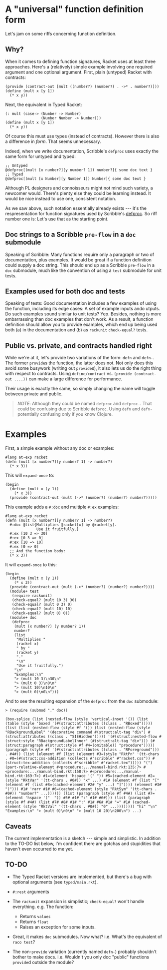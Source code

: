 # A "universal" function definition form

Let's jam on some riffs concerning function definition.

## Why?

When it comes to defining function signatures, Racket uses at least
three approaches. Here's a (relatively) simple example involving one
required argument and one optional argument. First, plain (untyped)
Racket with contracts:

```racket
(provide (contract-out [mult ((number?) (number?) . ->* . number?)]))
(define (mult x [y 1])
  (* x y))
```

Next, the equivalent in Typed Racket:

```racket
(: mult (case-> (Number -> Number)
                (Number Number -> Number)))
(define (mult x [y 1])
  (* x y))
```

Of course this must use types (instead of contracts). However there is
also a difference in _form_. That seems unnecessary.

Indeed, when we write documentation, Scribble's `defproc` uses exactly
the same form for untyped and typed:

```racket
;; Untyped
@defproc[(mult [x number?][y number? 1]) number?]{ some doc text }
;; Typed
@defproc[(mult [x Number][y Number 1]) Number]{ some doc text }
```

Although PL designers and connoisseurs might not mind such variety, a
newcomer would. There's plenty else they could be learning instead. It
would be nice instead to use one, consistent notation.

As we saw above, such notation essentially already exists --- it's the
respresentation for function signatures used by Scribble's
[defproc][]. So riff number one is: Let's use that as the starting
point.

## Doc strings to a Scribble `pre-flow` in a `doc` submodule

Speaking of Scribble: Many functions require only a paragraph or two
of documentation, plus examples. It would be great if a function
definition could supply a doc string. This should end up as a Scribble
`pre-flow` in a `doc` submodule, much like the convention of using a
`test` submodule for unit tests.

## Examples used for both doc and tests

Speaking of tests: Good documentation includes a few examples of using
the function, including its edge cases: A set of example inputs ando
utputs. Do such examples sound similar to unit tests? Yep. Besides,
nothing is more embarrassing than doc examples that don't work. As a
result, a function definition should allow you to provide examples,
which end up being used both (a) in the documentation and (b) as
`rackunit` `check-equal?` tests.

## Public vs. private, and contracts handled right

While we're at it, let's provide two variations of the form: `defn`
and `defn-`. The former `provide`s the function, the latter does
not. Not only does this avoid some busywork (writing out `provide`s),
it also lets us do the right thing with respect to contracts. Using
`define/contract` vs. `(provide (contract-out ....))` can make a large
difference for performance.

Their usage is exactly the same, so simply changing the name will
toggle between private and public.

> *NOTE*: Although they could be named `defproc` and `defproc-`. That could be confusing due to Scribble `defproc`. Using `defn` and `defn-` potentially confusing only if you know Clojure.

# Examples

First, a simple example without any doc or examples:

```racket
#lang at-exp racket
(defn (mult [x number?][y number? 1] -> number?)
  (* x 3))
```

This will `expand-once` to:

```racket
(begin
  (define (mult x (y 1))
    (* x 3))
  (provide (contract-out (mult (->* (number?) (number?) number?)))))
```

This example adds a `#:doc` and multiple `#:ex` examples:

```racket
#lang at-exp racket
(defn (mult [x number?][y number? 1] -> number?)
  #:doc @list{Multiplies @racket[x] by @racket[y].
              Use it fruitfully.}
  #:ex [10 3 => 30]
  #:ex [0 3 => 0]
  #:ex [10 => 10]
  #:ex [0 => 0]
  ;; And the function body:
  (* x 3))
```

It will `expand-once` to this:

```racket
(begin
  (define (mult x (y 1))
    (* x 3))
  (provide (contract-out (mult (->* (number?) (number?) number?))))
  (module+ test
   (require rackunit)
   (check-equal? (mult 10 3) 30)
   (check-equal? (mult 0 3) 0)
   (check-equal? (mult 10) 10)
   (check-equal? (mult 0) 0))
  (module+ doc
   (defproc
    (mult (x number?) (y number? 1))
    number?
    (list
     "Multiplies "
     (racket x)
     " by "
     (racket y)
     "."
     "\n"
     "Use it fruitfully.")
    "\n"
    "Examples:\n"
    "> (mult 10 3)\n30\n"
    "> (mult 0 3)\n0\n"
    "> (mult 10)\n10\n"
    "> (mult 0)\n0\n")))
```

And to see the resulting expansion of the `defproc` from the `doc`
submodule:

```racket
> (require (submod "." doc))

(box-splice (list (nested-flow (style 'vertical-inset '()) (list (table (style 'boxed '(#(struct:attributes ((class . "RBoxed"))))) (list (list (nested-flow (style #f '()) (list (nested-flow (style "RBackgroundLabel" '(decorative command #(struct:alt-tag "div") #(struct:attributes ((class . "SIEHidden"))))) '(#(struct:nested-flow #(struct:style "RBackgroundLabelInner" (#(struct:alt-tag "div"))) (#(struct:paragraph #(struct:style #f #4=(omitable)) "procedure"))))) (paragraph (style #f '(#(struct:attributes ((class . "RForeground"))) . #4#)) (list (element #f (list (element #3=(style "RktPn" '(tt-chars . #0=(#(struct:css-addition (collects #"scribble" #"racket.css")) #(struct:tex-addition (collects #"scribble" #"racket.tex"))))) "(") (part-relative-element #<procedure:.../manual-bind.rkt:135:7> #<procedure:.../manual-bind.rkt:168:7> #<procedure:.../manual-bind.rkt:169:7>) #1=(element 'hspace '(" ")) #5=(cached-element #2=(style "RktVar" '(tt-chars . #0#)) "x" ...) #1# (element #f (list "[" (element #f (list #8=(cached-element #2# "y" ...) "]")))) (element #3# ")"))) #1# 'rarr #1# #6=(cached-element (style "RktSym" '(tt-chars . #0#)) "number?" ...)))))) (list (paragraph (style #f #4#) (list #7=(element 'hspace '("  ")) #5# #1# ":" #1# #6#))) (list (paragraph (style #f #4#) (list #7# #8# #1# ":" #1# #6# #1# "=" #1# (cached-element (style "RktVal" '(tt-chars . #0#)) "0" ...)))))))) "hi" "\n" "Examples:\n" "> (mult 0)\n0\n" "> (mult 10 20)\n200\n") ...)
```

## Caveats

The current implementation is a sketch --- simple and simplistic. In
addition to the TO-DO list below, I'm confident there are gotchas and
stupidities that haven't even occurred to me yet.

## TO-DO

- The Typed Racket versions are implemented, but there's a bug with
  optional arguments (see `typed/main.rkt`).

- `#:rest` arguments

- The `rackunit` expansion is simplistic; `check-equal?` won't handle
  everything. e.g. The function:
  - Returns `values`
  - Returns `float`
  - Raises an exception for some inputs.

- Great, it makes `doc` submodules. Now what? i.e. What's the
  equivalent of `raco test`?

- The non-`provide` variation (currently named `defn-`) probably
  shouldn't bother to make docs. i.e. Wouldn't you only doc "public"
  functions `provide`d outside the module?

[defproc]: http://docs.racket-lang.org/scribble/doc-forms.html#(form._((lib._scribble/manual..rkt)._defproc))
